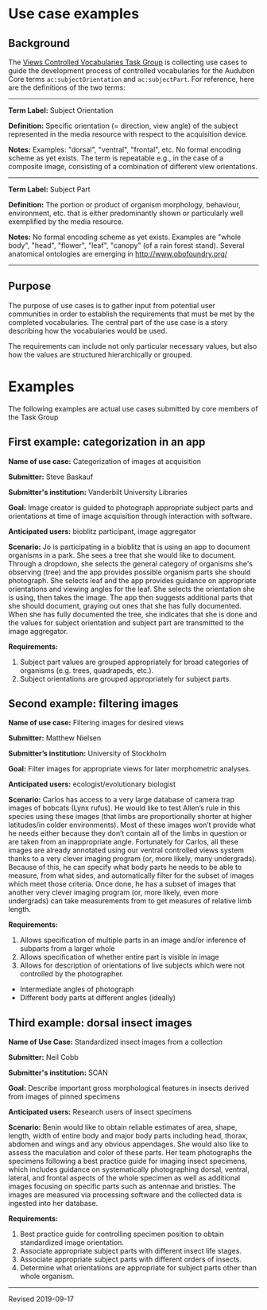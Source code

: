 # Use case examples

## Background

The [Views Controlled Vocabularies Task Group](https://github.com/tdwg/ac/tree/master/views) is collecting use cases to guide the development process of controlled vocabularies for the Audubon Core terms `ac:subjectOrientation` and `ac:subjectPart`.  For reference, here are the definitions of the two terms:

---

**Term Label:** Subject Orientation

**Definition:** Specific orientation (= direction, view angle) of the subject represented in the media resource with respect to the acquisition device.

**Notes:** Examples: "dorsal", "ventral", "frontal", etc. No formal encoding scheme as yet exists. The term is repeatable e.g., in the case of a composite image, consisting of a combination of different view orientations.

---

**Term Label:** Subject Part

**Definition:** The portion or product of organism morphology, behaviour, environment, etc. that is either predominantly shown or particularly well exemplified by the media resource.

**Notes:** No formal encoding scheme as yet exists. Examples are "whole body", "head", "flower", "leaf", "canopy" (of a rain forest stand). Several anatomical ontologies are emerging in http://www.obofoundry.org/

---

## Purpose

The purpose of use cases is to gather input from potential user communities in order to establish the requirements that must be met by the completed vocabularies.  The central part of the use case is a story describing how the vocabularies would be used.  

The requirements can include not only particular necessary values, but also how the values are structured hierarchically or grouped. 

# Examples

The following examples are actual use cases submitted by core members of the Task Group

## First example: categorization in an app

**Name of use case:** Categorization of images at acquisition

**Submitter:** Steve Baskauf

**Submitter's institution:** Vanderbilt University Libraries

**Goal:** Image creator is guided to photograph appropriate subject parts and orientations at time of image acquisition through interaction with software.

**Anticipated users:** bioblitz participant, image aggregator

**Scenario:**  Jo is participating in a bioblitz that is using an app to document organisms in a park.  She sees a tree that she would like to document.  Through a dropdown, she selects the general category of organisms she's observing (tree) and the app provides possible organism parts she should photograph.  She selects leaf and the app provides guidance on appropriate orientations and viewing angles for the leaf.  She selects the orientation she is using, then takes the image.  The app then suggests additional parts that she should document, graying out ones that she has fully documented.  When she has fully documented the tree, she indicates that she is done and the values for subject orientation and subject part are transmitted to the image aggregator.  

**Requirements:**
1. Subject part values are grouped appropriately for broad categories of organisms (e.g. trees, quadrapeds, etc.). 
2. Subject orientations are grouped appropriately for subject parts. 

## Second example: filtering images

**Name of use case:** Filtering images for desired views

**Submitter:** Matthew Nielsen

**Submitter’s institution:** University of Stockholm

**Goal:** Filter images for appropriate views for later morphometric analyses.

**Anticipated users:** ecologist/evolutionary biologist

**Scenario:** Carlos has access to a very large database of camera trap images of bobcats (Lynx rufus). He would like to test Allen’s rule in this species using these images (that limbs are proportionally shorter at higher latitudes/in colder environments). Most of these images won’t provide what he needs either because they don’t contain all of the limbs in question or are taken from an inappropriate angle. Fortunately for Carlos, all these images are already annotated using our ventral controlled views system thanks to a very clever imaging program (or, more likely, many undergrads). Because of this, he can specify what body parts he needs to be able to measure, from what sides, and automatically filter for the subset of images which meet those criteria. Once done, he has a subset of images that another very clever imaging program (or, more likely, even more undergrads) can take measurements from to get measures of relative limb length.

**Requirements:**
1. Allows specification of multiple parts in an image and/or inference of subparts from a larger whole
2. Allows specification of whether entire part is visible in image
3. Allows for description of orientations of live subjects which were not controlled by the photographer.
- Intermediate angles of photograph
- Different body parts at different angles (ideally)

## Third example: dorsal insect images

**Name of Use Case:** Standardized insect images from a collection

**Submitter:** Neil Cobb

**Submitter's institution:** SCAN

**Goal:** Describe important gross morphological features in insects derived from images of pinned specimens

**Anticipated users:** Research users of insect specimens

**Scenario:** Benin would like to obtain reliable estimates of area, shape, length, width of entire body and major body parts including head, thorax, abdomen and wings and any obvious appendages. She would also like to assess the maculation and color of these parts.  Her team photographs the specimens following a best practice guide for imaging insect specimens, which includes guidance on systematically photographing dorsal, ventral, lateral, and frontal aspects of the whole specimen as well as additional images focusing on specific parts such as antennae and bristles.  The images are measured via processing software and the collected data is ingested into her database.  

**Requirements:** 
1. Best practice guide for controlling specimen position to obtain standardized image orientation.
2. Associate appropriate subject parts with different insect life stages.
3. Associate appropriate subject parts with different orders of insects.
4. Determine what orientations are appropriate for subject parts other than whole organism.



-----
Revised 2019-09-17